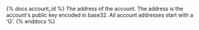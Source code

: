 {% docs account_id %}
The address of the account. The address is the account's public key encoded in base32. All account addresses start with a 'G'.
{% enddocs %}
